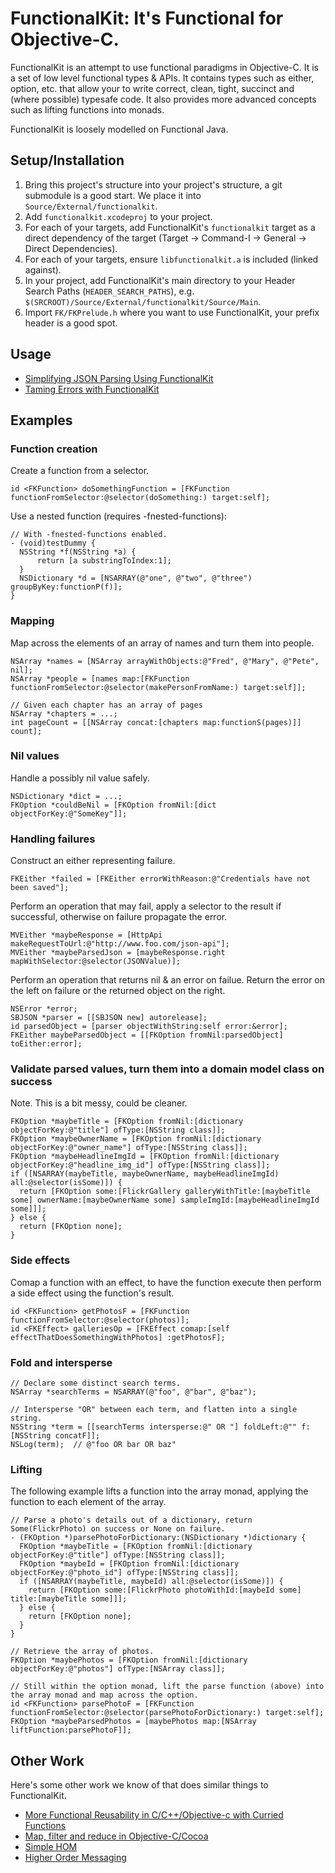 # FunctionalKit: It's Functional for Objective-C.

FunctionalKit is an attempt to use functional paradigms in Objective-C. It is a set of low level
functional types & APIs. It contains types such as either, option, etc. that allow your to write
correct, clean, tight, succinct and (where possible) typesafe code. It also provides more advanced
concepts such as lifting functions into monads.

FunctionalKit is loosely modelled on Functional Java.


## Setup/Installation

1. Bring this project's structure into your project's structure, a git submodule is a good start. We place it into <code>Source/External/functionalkit</code>.
1. Add <code>functionalkit.xcodeproj</code> to your project.
1. For each of your targets, add FunctionalKit's <code>functionalkit</code> target as a direct dependency of the target (Target -> Command-I -> General -> Direct Dependencies).
1. For each of your targets, ensure <code>libfunctionalkit.a</code> is included (linked against).
1. In your project, add FunctionalKit's main directory to your Header Search Paths (<code>HEADER_SEARCH_PATHS</code>), e.g. <code>$(SRCROOT)/Source/External/functionalkit/Source/Main</code>.
1. Import <code>FK/FKPrelude.h</code> where you want to use FunctionalKit, your prefix header is a good spot.

## Usage

* [Simplifying JSON Parsing Using FunctionalKit](http://adams.id.au/blog/2009/04/simplifying-json-parsing-using-functionalkit/)
* [Taming Errors with FunctionalKit](http://www.slideshare.net/nkpart/taming-errors-with-functionalkit)

## Examples

### Function creation

Create a function from a selector.

```objc
id <FKFunction> doSomethingFunction = [FKFunction functionFromSelector:@selector(doSomething:) target:self];
```

Use a nested function (requires -fnested-functions):

```objc
// With -fnested-functions enabled.
- (void)testDummy {
  NSString *f(NSString *a) {
      return [a substringToIndex:1];
  }
  NSDictionary *d = [NSARRAY(@"one", @"two", @"three") groupByKey:functionP(f)];
}
```

### Mapping

Map across the elements of an array of names and turn them into people.

```objc
NSArray *names = [NSArray arrayWithObjects:@"Fred", @"Mary", @"Pete", nil];
NSArray *people = [names map:[FKFunction functionFromSelector:@selector(makePersonFromName:) target:self]];

// Given each chapter has an array of pages
NSArray *chapters = ...;
int pageCount = [[NSArray concat:[chapters map:functionS(pages)]] count];
```

### Nil values

Handle a possibly nil value safely.

```objc
NSDictionary *dict = ...;
FKOption *couldBeNil = [FKOption fromNil:[dict objectForKey:@"SomeKey"]];
```

### Handling failures

Construct an either representing failure.

```objc
FKEither *failed = [FKEither errorWithReason:@"Credentials have not been saved"];
```

Perform an operation that may fail, apply a selector to the result if successful, otherwise on failure propagate the error.

```objc
MVEither *maybeResponse = [HttpApi makeRequestToUrl:@"http://www.foo.com/json-api"];
MVEither *maybeParsedJson = [maybeResponse.right mapWithSelector:@selector(JSONValue)];
```

Perform an operation that returns nil & an error on failue. Return the error on the left on failure or the returned object on the right.

```objc
NSError *error;
SBJSON *parser = [[SBJSON new] autorelease];
id parsedObject = [parser objectWithString:self error:&error];
FKEither maybeParsedObject = [[FKOption fromNil:parsedObject] toEither:error];
```

### Validate parsed values, turn them into a domain model class on success

Note. This is a bit messy, could be cleaner.

```objc
FKOption *maybeTitle = [FKOption fromNil:[dictionary objectForKey:@"title"] ofType:[NSString class]];
FKOption *maybeOwnerName = [FKOption fromNil:[dictionary objectForKey:@"owner_name"] ofType:[NSString class]];
FKOption *maybeHeadlineImgId = [FKOption fromNil:[dictionary objectForKey:@"headline_img_id"] ofType:[NSString class]];
if ([NSARRAY(maybeTitle, maybeOwnerName, maybeHeadlineImgId) all:@selector(isSome)]) {
  return [FKOption some:[FlickrGallery galleryWithTitle:[maybeTitle some] ownerName:[maybeOwnerName some] sampleImgId:[maybeHeadlineImgId some]]];
} else {
  return [FKOption none];
}
```

### Side effects

Comap a function with an effect, to have the function execute then perform a side effect using the function's result.

```objc
id <FKFunction> getPhotosF = [FKFunction functionFromSelector:@selector(photos)];
id <FKEffect> galleriesOp = [FKEffect comap:[self effectThatDoesSomethingWithPhotos] :getPhotosF];
```

### Fold and intersperse

```objc
// Declare some distinct search terms.
NSArray *searchTerms = NSARRAY(@"foo", @"bar", @"baz");

// Intersperse "OR" between each term, and flatten into a single string.
NSString *term = [[searchTerms intersperse:@" OR "] foldLeft:@"" f:[NSString concatF]];
NSLog(term);  // @"foo OR bar OR baz"
```

### Lifting

The following example lifts a function into the array monad, applying the function to each element of the array.

```objc
// Parse a photo's details out of a dictionary, return Some(FlickrPhoto) on success or None on failure.
- (FKOption *)parsePhotoForDictionary:(NSDictionary *)dictionary {
  FKOption *maybeTitle = [FKOption fromNil:[dictionary objectForKey:@"title"] ofType:[NSString class]];
  FKOption *maybeId = [FKOption fromNil:[dictionary objectForKey:@"photo_id"] ofType:[NSString class]];
  if ([NSARRAY(maybeTitle, maybeId) all:@selector(isSome)]) {
    return [FKOption some:[FlickrPhoto photoWithId:[maybeId some] title:[maybeTitle some]]];
  } else {
    return [FKOption none];
  }
}

// Retrieve the array of photos.
FKOption *maybePhotos = [FKOption fromNil:[dictionary objectForKey:@"photos"] ofType:[NSArray class]];

// Still within the option monad, lift the parse function (above) into the array monad and map across the option.
id <FKFunction> parsePhotoF = [FKFunction functionFromSelector:@selector(parsePhotoForDictionary:) target:self];
FKOption *maybeParsedPhotos = [maybePhotos map:[NSArray liftFunction:parsePhotoF]];
```

## Other Work

Here's some other work we know of that does similar things to FunctionalKit.

* [More Functional Reusability in C/C++/Objective-c with Curried Functions](http://asg.unige.ch/site/papers/Dami91a.pdf)
* [Map, filter and reduce in Objective-C/Cocoa](https://github.com/nst/nsarray-functional)
* [Simple HOM](http://www.metaobject.com/blog/2009/01/simple-hom.html)
* [Higher Order Messaging](http://cocoadev.com/index.pl?HigherOrderMessaging)
